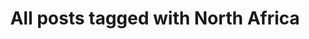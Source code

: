 ---
layout: tag
title: "All posts tagged with North Africa"
permalink: /weblog/tags/north-africa/
taxonomy: North Africa
---